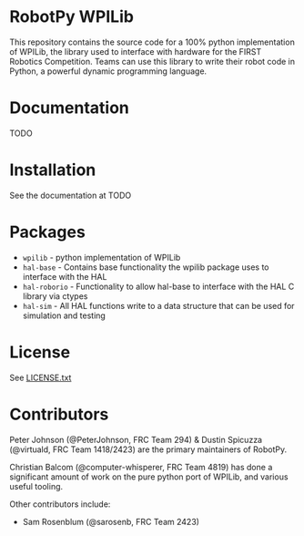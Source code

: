 RobotPy WPILib
==============

This repository contains the source code for a 100% python implementation of WPILib, 
the library used to interface with hardware for the FIRST Robotics Competition. 
Teams can use this library to write their robot code in Python, a powerful dynamic
programming language.

Documentation
=============

TODO

Installation
============

See the documentation at TODO


Packages
========

* `wpilib` - python implementation of WPILib
* `hal-base` - Contains base functionality the wpilib package uses to interface with the HAL
* `hal-roborio` - Functionality to allow hal-base to interface with the HAL C library via ctypes
* `hal-sim` - All HAL functions write to a data structure that can be used for simulation and testing

License
=======

See [LICENSE.txt](wpilib/LICENSE.txt)

Contributors
============

Peter Johnson (@PeterJohnson, FRC Team 294) & Dustin Spicuzza (@virtuald,
FRC Team 1418/2423) are the primary maintainers of RobotPy.

Christian Balcom (@computer-whisperer, FRC Team 4819) has done a significant
amount of work on the pure python port of WPILib, and various useful tooling.

Other contributors include:

* Sam Rosenblum (@sarosenb, FRC Team 2423)


